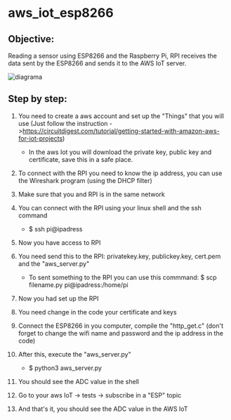 # aws_iot_esp8266
## Objective:
Reading a sensor using ESP8266 and the Raspberry Pi,  RPI receives the data sent by the ESP8266 and sends it to the AWS IoT server.


![diagrama](https://user-images.githubusercontent.com/39311424/69901853-d090da00-1365-11ea-8d6d-5d817330874e.png)

## Step by step:
1. You need to create a aws account and set up the "Things" that you will use
 (Just follow the instruction ->https://circuitdigest.com/tutorial/getting-started-with-amazon-aws-for-iot-projects)  
    * In the aws Iot you will download the private key, public key and certificate, save this in a safe place. 

1. To connect with the RPI you need to know the ip address, you can use the Wireshark program (using the DHCP filter)

1. Make sure that you and RPI is in the same network 

1. You can connect with the RPI using your linux shell and the ssh command
    * $ ssh pi@ipadress

1. Now you have access to RPI 

1. You need send this to the RPI: privatekey.key, publickey.key, cert.pem and the "aws_server.py"
    * To sent something to the RPI you can use this commmand: $ scp filename.py  pi@ipadress:/home/pi

1. Now you had set up the RPI 

1. You need change in the code your certificate and keys 

1. Connect the ESP8266 in you computer, compile the "http_get.c" (don't forget to change the wifi name and password and the ip address in the code)

1. After this, execute the "aws_server.py"
     * $ python3 aws_server.py 

1. You should see the ADC value in the shell

1. Go to your aws IoT -> tests -> subscribe in a "ESP" topic

1. And that's it, you should see the ADC value in the AWS IoT

